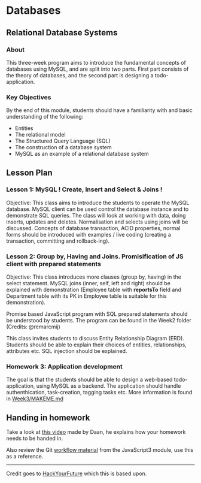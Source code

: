 # Databases

## Relational Database Systems

### About

This three-week program aims to introduce the fundamental concepts of databases using MySQL, and are split into two parts.
First part consists of the theory of databases, and the second part is designing a todo-application. 

### Key Objectives

By the end of this module, students should have a familiarity with and basic understanding of the following:

- Entities
- The relational model
- The Structured Query Language (SQL)
- The construction of a database system
- MySQL as an example of a relational database system

## Lesson Plan

### Lesson 1: MySQL ! Create, Insert and Select & Joins !

Objective: This class aims to introduce the students to operate the MySQL database.
MySQL client can be used control the database instance and to demonstrate SQL queries.
The class will look at working with data, doing inserts, updates and deletes.
Normalisation and selects using joins will be discussed.
Concepts of database transaction, ACID properties, normal forms should be introduced with
examples / live coding (creating a transaction, committing and rollback-ing).

### Lesson 2: Group by, Having and Joins. Promisification of JS client with prepared statements

Objective: This class introduces more clauses (group by, having) in the
select statement. MySQL joins (inner, self, left and right) should be explained
with demonstration (Employee table with **reportsTo** field and Department
table with its PK in Employee table is suitable for this demonstration).

Promise based JavaScript program with SQL prepared statements should be
understood by students. The program can be found in the Week2 folder (Credits:
@remarcmij)

This class invites students to discuss Entity Relationship Diagram (ERD).
Students should be able to explain their choices of entities, relationships, attributes etc.
SQL injection should be explained. 

### Homework 3: Application development

The goal is that the students should be able to design a web-based todo-application, using MySQL as a backend. 
The application should handle authenthication, task-creation, tagging tasks etc. More information is found in [Week3/MAKEME.md](https://github.com/foocoding/databases/blob/master/Week3/MAKEME.md)


## Handing in homework
Take a look at [this video](https://www.youtube.com/watch?v=-o0yomUVVpU&index=2&list=PLVYDhqbgYpYUGxRdtQdYVE5Q8h3bt6SIA) made by Daan, he explains how your homework needs to be handed in.

Also review the Git [workflow material](https://github.com/FooCoding/Git/blob/master/Lecture-3.md) from the JavaScript3 module, use this as a reference.

---
Credit goes to [HackYourFuture](https://github.com/HackYourFuture) which this is based upon.
